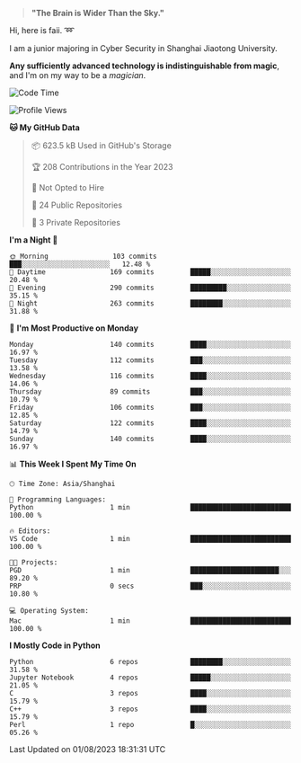 > **"The Brain is Wider Than the Sky."**

  Hi, here is faii. :loop:  
  
  I am a junior majoring in Cyber Security in Shanghai Jiaotong University.
  
  **Any sufficiently advanced technology is indistinguishable from magic**, and I'm on my way to be a *magician*.

<!--START_SECTION:waka-->
![Code Time](http://img.shields.io/badge/Code%20Time-22%20hrs%2028%20mins-blue)

![Profile Views](http://img.shields.io/badge/Profile%20Views-4-blue)

**🐱 My GitHub Data** 

> 📦 623.5 kB Used in GitHub's Storage 
 > 
> 🏆 208 Contributions in the Year 2023
 > 
> 🚫 Not Opted to Hire
 > 
> 📜 24 Public Repositories 
 > 
> 🔑 3 Private Repositories 
 > 
**I'm a Night 🦉** 

```text
🌞 Morning                103 commits         ███░░░░░░░░░░░░░░░░░░░░░░   12.48 % 
🌆 Daytime                169 commits         █████░░░░░░░░░░░░░░░░░░░░   20.48 % 
🌃 Evening                290 commits         █████████░░░░░░░░░░░░░░░░   35.15 % 
🌙 Night                  263 commits         ████████░░░░░░░░░░░░░░░░░   31.88 % 
```
📅 **I'm Most Productive on Monday** 

```text
Monday                   140 commits         ████░░░░░░░░░░░░░░░░░░░░░   16.97 % 
Tuesday                  112 commits         ███░░░░░░░░░░░░░░░░░░░░░░   13.58 % 
Wednesday                116 commits         ████░░░░░░░░░░░░░░░░░░░░░   14.06 % 
Thursday                 89 commits          ███░░░░░░░░░░░░░░░░░░░░░░   10.79 % 
Friday                   106 commits         ███░░░░░░░░░░░░░░░░░░░░░░   12.85 % 
Saturday                 122 commits         ████░░░░░░░░░░░░░░░░░░░░░   14.79 % 
Sunday                   140 commits         ████░░░░░░░░░░░░░░░░░░░░░   16.97 % 
```


📊 **This Week I Spent My Time On** 

```text
🕑︎ Time Zone: Asia/Shanghai

💬 Programming Languages: 
Python                   1 min               █████████████████████████   100.00 % 

🔥 Editors: 
VS Code                  1 min               █████████████████████████   100.00 % 

🐱‍💻 Projects: 
PGD                      1 min               ██████████████████████░░░   89.20 % 
PRP                      0 secs              ███░░░░░░░░░░░░░░░░░░░░░░   10.80 % 

💻 Operating System: 
Mac                      1 min               █████████████████████████   100.00 % 
```

**I Mostly Code in Python** 

```text
Python                   6 repos             ████████░░░░░░░░░░░░░░░░░   31.58 % 
Jupyter Notebook         4 repos             █████░░░░░░░░░░░░░░░░░░░░   21.05 % 
C                        3 repos             ████░░░░░░░░░░░░░░░░░░░░░   15.79 % 
C++                      3 repos             ████░░░░░░░░░░░░░░░░░░░░░   15.79 % 
Perl                     1 repo              █░░░░░░░░░░░░░░░░░░░░░░░░   05.26 % 
```




 Last Updated on 01/08/2023 18:31:31 UTC
<!--END_SECTION:waka-->


